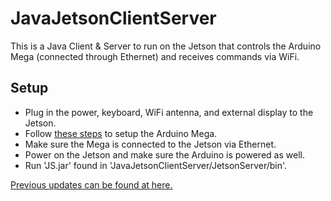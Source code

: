 # JavaJetsonClientServer

This is a Java Client & Server to run on the Jetson that controls the Arduino Mega (connected through Ethernet) and receives commands via WiFi.

## Setup
* Plug in the power, keyboard, WiFi antenna, and external display to the Jetson.
* Follow [these steps](https://github.com/francam/SORA/blob/ArduinoMegaMotor) to setup the Arduino Mega.
* Make sure the Mega is connected to the Jetson via Ethernet.
* Power on the Jetson and make sure the Arduino is powered as well.
* Run 'JS.jar' found in 'JavaJetsonClientServer/JetsonServer/bin'.


[Previous updates can be found at here.](https://github.com/JGBMichalski/JavaJetsonClientServer)
